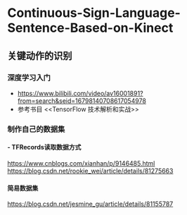 # Continuous-Sign-Language-Sentence-Based-on-Kinect
## 关键动作的识别
### 深度学习入门
- https://www.bilibili.com/video/av16001891?from=search&seid=16798140708617054978
- 参考书目 <<TensorFlow 技术解析和实战>>
### 制作自己的数据集
#### - TFRecords读取数据方式 
https://www.cnblogs.com/xianhan/p/9146485.html    
https://blog.csdn.net/rookie_wei/article/details/81275663
#### 简易数据集 
https://blog.csdn.net/jesmine_gu/article/details/81155787
